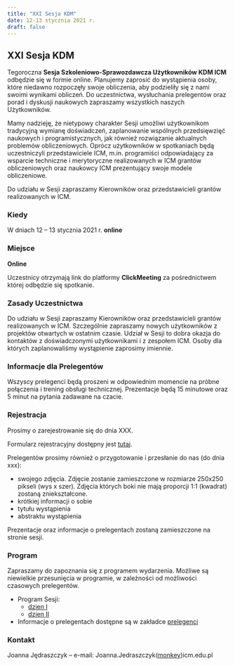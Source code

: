 ```yaml
---
title: "XXI Sesja KDM"
date: 12-13 stycznia 2021 r.
draft: false
---
```


## XXI Sesja KDM

Tegoroczna **Sesja Szkoleniowo-Sprawozdawcza Użytkowników KDM ICM** odbędzie się w formie online. Planujemy zaprosić do wystąpienia osoby, które niedawno rozpoczęły swoje obliczenia, aby podzieliły się z nami swoimi wynikami obliczeń.
Do uczestnictwa, wysłuchania prelegentów oraz porad i dyskusji naukowych zapraszamy wszystkich naszych Użytkowników.

Mamy nadzieję, że nietypowy charakter Sesji umożliwi użytkownikom tradycyjną wymianę doświadczeń, zaplanowanie wspólnych przedsięwzięć naukowych i programistycznych, jak również rozwiązanie aktualnych problemów obliczeniowych. Oprócz użytkowników w spotkaniach będą uczestniczyli przedstawiciele ICM, m.in. programiści odpowiadający za wsparcie techniczne i merytoryczne realizowanych w ICM grantów obliczeniowych oraz naukowcy ICM prezentujący swoje modele obliczeniowe.

Do udziału w Sesji zapraszamy Kierowników oraz przedstawicieli grantów realizowanych w ICM.

### Kiedy

W dniach 12 – 13 stycznia 2021 r.  **online**

### Miejsce

**Online**

Uczestnicy otrzymają link do platformy **ClickMeeting** za pośrednictwem której odbędzie się spotkanie.

### Zasady Uczestnictwa

Do udziału w Sesji zapraszamy Kierowników oraz przedstawicieli grantów realizowanych w ICM.
Szczególnie zapraszamy nowych użytkowników z projektów otwartych w ostatnim czasie.
Udział w Sesji to dobra okazja do kontaktów z doświadczonymi użytkownikami i z zespołem ICM.
Osoby dla których zaplanowaliśmy wystąpienie zaprosimy imiennie.

### Informacje dla Prelegentów

Wszyscy prelegenci będą proszeni w odpowiednim momencie na próbne połączenia i trening obsługi technicznej.
Prezentacje będą 15 minutowe oraz 5 minut na pytania zadawane na czacie.

### Rejestracja

Prosimy o zarejestrowanie się do dnia XXX.

Formularz rejestracyjny dostępny jest [tutaj](https://docs.google.com/forms/d/e/1FAIpQLSccGyxrxnjWv3yHeOx2qpCRQLKgtFYqCT6E5eHogJA3voNmYw/viewform).

Prelegentów prosimy również o przygotowanie i przesłanie do nas (do dnia xxx):

- swojego zdjęcia. Zdjęcie zostanie zamieszczone w rozmiarze 250x250 pikseli (wys x szer). Zdjęcia których boki nie mają proporcji 1:1 (kwadrat) zostaną zniekształcone.
- krótkiej informacji o sobie
- tytułu wystąpienia
- abstraktu wystąpienia

Prezentacje oraz informacje o prelegentach zostaną zamieszczone na stronie sesji.

### Program

Zapraszamy do zapoznania się z programem wydarzenia.
Możliwe są niewielkie przesunięcia w programie, w zależności od możliwości czasowych prelegentów.

- Program Sesji:
    * [dzien I](./sesja2020_granty_lista_v3_do_pdf_dzien1.pdf)
    * [dzien II](./sesja2020_granty_lista_v3_do_pdf_dzien2.pdf)
- Informacje o prelegentach dostępne są w zakładce [prelegenci](prelegenci.md)

### Kontakt

Joanna Jędraszczyk – e-mail: Joanna.Jedraszczyk([monkey](https://en.wikipedia.org/wiki/At_sign#Names_in_other_languages))icm.edu.pl
<!-- , telefon: 22-87-49-200 -->

